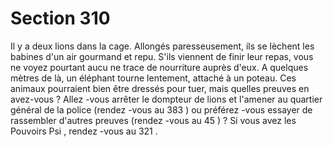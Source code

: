 # Section 310

Il y a deux lions dans la cage. Allongés paresseusement, ils se lèchent les babines d'un air
gourmand et repu. S'ils viennent de finir leur repas, vous ne voyez pourtant aucu ne trace
de nourriture auprès d'eux. A quelques mètres de là, un éléphant tourne lentement, attaché
à un poteau. Ces animaux pourraient bien être dressés pour tuer, mais quelles preuves en
avez-vous ? Allez -vous arrêter le dompteur de lions et l'amener au quartier général de la
police (rendez -vous au  383 ) ou préférez -vous essayer de rassembler d'autres preuves
(rendez -vous au  45 ) ? Si vous avez les Pouvoirs Psi , rendez -vous au  321 .